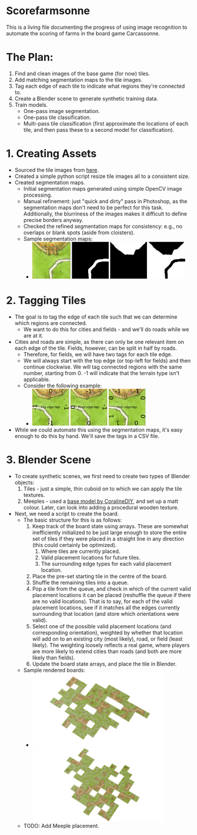 # Scorefarmsonne
This is a living file documenting the progress of using image recognition to automate the scoring of farms in the board game Carcassonne.

# The Plan:
1. Find and clean images of the base game (for now) tiles.
2. Add matching segmentation maps to the tile images.
3. Tag each edge of each tile to indicate what regions they're connected to.
4. Create a Blender scene to generate synthetic training data.
5. Train models.
    * One-pass image segmentation.
    * One-pass tile classification.
    * Multi-pass tile classification (first approximate the locations of each tile, and then pass these to a second model for classification).
  
# 1. Creating Assets
* Sourced the tile images from [here](https://boardgamegeek.com/filepage/15609/base-tilespdf).
* Created a simple python script resize tile images all to a consistent size.
* Created segmentation maps. 
  * Initial segmentation maps generated using simple OpenCV image processing.
  * Manual refinement: just "quick and dirty" pass in Photoshop, as the segmentation maps don't need to be perfect for this task. Additionally, the blurriness of the images makes it difficult to define precise borders anyway.
  * Checked the refined segmentation maps for consistency: e.g., no overlaps or blank spots (aside from cloisters).
  * Sample segmentation maps:
    * <img src="https://github.com/Yerren/Scorefarmsonne/blob/main/raw_images_v2/CRRF_000_3.png?raw=true" height="100" /> <img src="https://github.com/Yerren/Scorefarmsonne/blob/main/seg_maps_refined/CRRF_000_3_road_mask.png?raw=true" height="100" /> <img src="https://github.com/Yerren/Scorefarmsonne/blob/main/seg_maps_refined/CRRF_000_3_city_mask.png?raw=true" height="100" /> <img src="https://github.com/Yerren/Scorefarmsonne/blob/main/seg_maps_refined/CRRF_000_3_grass_mask.png?raw=true" height="100" />
    
# 2. Tagging Tiles
* The goal is to tag the edge of each tile such that we can determine which regions are connected.
  * We want to do this for cities and fields - and we'll do roads while we are at it.
* Cities and roads are simple, as there can only be one relevant item on each edge of the tile. Fields, however, can be split in half by roads.
  * Therefore, for fields, we will have two tags for each tile edge.
  * We will always start with the top edge (or top-left for fields) and then continue clockwise. We will tag connected regions with the same number, starting from 0. -1 will indicate that the terrain type isn't applicable. 
  * Consider the following example:
    * <img src="https://github.com/Yerren/Scorefarmsonne/blob/main/example_images/CFRR_000_3_edge_tag_example_city.png?raw=true" height="100" /> <img src="https://github.com/Yerren/Scorefarmsonne/blob/main/example_images/CFRR_000_3_edge_tag_example_road.png?raw=true" height="100" /> <img src="https://github.com/Yerren/Scorefarmsonne/blob/main/example_images/CFRR_000_3_edge_tag_example_grass.png?raw=true" height="100" />
* While we could automate this using the segmentation maps, it's easy enough to do this by hand. We'll save the tags in a CSV file.

# 3. Blender Scene
* To create synthetic scenes, we first need to create two types of Blender objects:
  1. Tiles - just a simple, thin cuboid on to which we can apply the tile textures.
  2. Meeples - used a [base model by CoralineDIY](https://www.thingiverse.com/thing:3910021), and set up a matt colour. Later, can look into adding a procedural wooden texture.
* Next, we need a script to create the board.
  * The basic structure for this is as follows:
    1. Keep track of the board state using arrays. These are somewhat inefficiently initialized to be just large enough to store the entire set of tiles if they were placed in a straight line in any direction (this could certainly be optimized).
       1. Where tiles are currently placed.
       2. Valid placement locations for future tiles.
       3. The surrounding edge types for each valid placement location.
    2. Place the pre-set starting tile in the centre of the board.
    3. Shuffle the remaining tiles into a queue.
    4. Pop a tile from the queue, and check in which of the current valid placement locations it can be placed (reshuffle the queue if there are no valid locations). That is to say, for each of the valid placement locations, see if it matches all the edges currently surrounding that location (and store which orientations were valid).
    5. Select one of the possible valid placement locations (and corresponding orientation), weighted by whether that location will add on to an existing city (most likely), road, or field (least likely). The weighting loosely reflects a real game, where players are more likely to extend cities than roads (and both are more likely than fields).
    6. Update the board state arrays, and place the tile in Blender.
  * Sample rendered boards:
       * <img src="https://github.com/Yerren/Scorefarmsonne/blob/main/blender_files/rendered_scene_1.png?raw=true" height="200" /> <img src="https://github.com/Yerren/Scorefarmsonne/blob/main/blender_files/rendered_scene_2.png?raw=true" height="200" />
  * TODO: Add Meeple placement.
